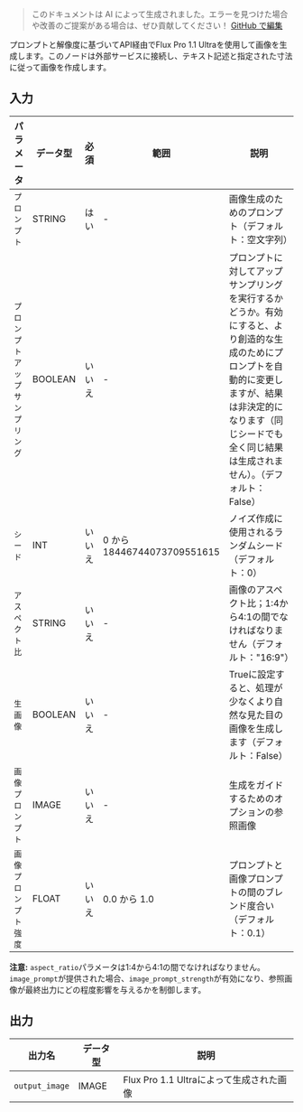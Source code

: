 > このドキュメントは AI によって生成されました。エラーを見つけた場合や改善のご提案がある場合は、ぜひ貢献してください！ [GitHub で編集](https://github.com/Comfy-Org/embedded-docs/blob/main/comfyui_embedded_docs/docs/FluxProUltraImageNode/ja.md)

プロンプトと解像度に基づいてAPI経由でFlux Pro 1.1 Ultraを使用して画像を生成します。このノードは外部サービスに接続し、テキスト記述と指定された寸法に従って画像を作成します。

## 入力

| パラメータ | データ型 | 必須 | 範囲 | 説明 |
|-----------|-----------|----------|-------|-------------|
| `プロンプト` | STRING | はい | - | 画像生成のためのプロンプト（デフォルト：空文字列） |
| `プロンプトアップサンプリング` | BOOLEAN | いいえ | - | プロンプトに対してアップサンプリングを実行するかどうか。有効にすると、より創造的な生成のためにプロンプトを自動的に変更しますが、結果は非決定的になります（同じシードでも全く同じ結果は生成されません）。（デフォルト：False） |
| `シード` | INT | いいえ | 0 から 18446744073709551615 | ノイズ作成に使用されるランダムシード（デフォルト：0） |
| `アスペクト比` | STRING | いいえ | - | 画像のアスペクト比；1:4から4:1の間でなければなりません（デフォルト："16:9"） |
| `生画像` | BOOLEAN | いいえ | - | Trueに設定すると、処理が少なくより自然な見た目の画像を生成します（デフォルト：False） |
| `画像プロンプト` | IMAGE | いいえ | - | 生成をガイドするためのオプションの参照画像 |
| `画像プロンプト強度` | FLOAT | いいえ | 0.0 から 1.0 | プロンプトと画像プロンプトの間のブレンド度合い（デフォルト：0.1） |

**注意:** `aspect_ratio`パラメータは1:4から4:1の間でなければなりません。`image_prompt`が提供された場合、`image_prompt_strength`が有効になり、参照画像が最終出力にどの程度影響を与えるかを制御します。

## 出力

| 出力名 | データ型 | 説明 |
|-------------|-----------|-------------|
| `output_image` | IMAGE | Flux Pro 1.1 Ultraによって生成された画像 |
